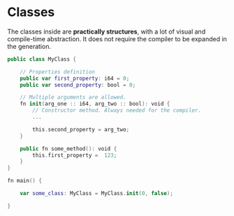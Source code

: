 # Classes

The classes inside are **practically structures**, with a lot of visual and compile-time abstraction. It does not require the compiler to be expanded in the generation.

```swift
public class MyClass {

    // Properties definition
    public var first_property: i64 = 0; 
    public var second_property: bool = 0; 

    // Multiple arguments are allowed.
    fn init(arg_one :: i64, arg_two :: bool): void {
        // Constructor method. Always needed for the compiler.
        ...

        this.second_property = arg_two;
    }

    public fn some_method(): void {
        this.first_property =  123;
    }
}   

fn main() {

    var some_class: MyClass = MyClass.init(0, false);

}
```
